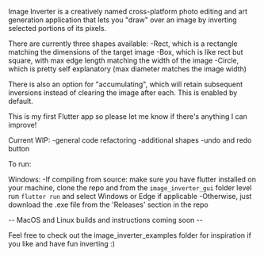 Image Inverter is a creatively named cross-platform photo editing and art generation application that lets you "draw" over an image by inverting selected portions of its pixels. 

There are currently three shapes available: 
-Rect, which is a rectangle matching the dimensions of the target image
-Box, which is like rect but square, with max edge length matching the width of the image
-Circle, which is pretty self explanatory (max diameter matches the image width)

There is also an option for "accumulating", which will retain subsequent inversions instead of clearing the image after each. This is enabled by default.

This is my first Flutter app so please let me know if there's anything I can improve! 

Current WIP:
-general code refactoring
-additional shapes
-undo and redo button

To run:

Windows:
-If compiling from source: make sure you have flutter installed on your machine, clone the repo and from the `image_inverter_gui` folder level run `flutter run` and select Windows or Edge if applicable
-Otherwise, just download the .exe file from the 'Releases' section in the repo

-- MacOS and Linux builds and instructions coming soon --

Feel free to check out the image_inverter_examples folder for inspiration if you like and have fun inverting :)

